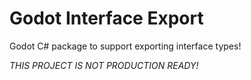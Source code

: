 # Godot Interface Export

Godot C# package to support exporting interface types!

_THIS PROJECT IS NOT PRODUCTION READY!_
